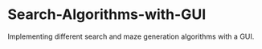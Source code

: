 # Search-Algorithms-with-GUI
Implementing different search and maze generation algorithms with a GUI.
